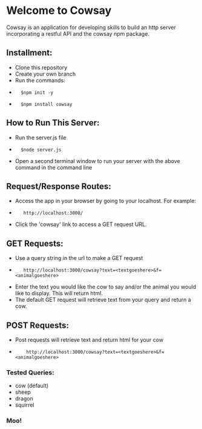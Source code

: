 # Welcome to Cowsay

Cowsay is an application for developing skills to build an http server incorporating a restful API and the cowsay npm package.

## Installment:

  - Clone this repository
  - Create your own branch
  - Run the commands:
  -       $npm init -y
  -       $npm install cowsay

## How to Run This Server:

  - Run the server.js file
  -       $node server.js
  - Open a second terminal window to run your server with the above command in the command line

## Request/Response Routes:
  - Access the app in your browser by going to your localhost. For example:
  -        http://localhost:3000/
  - Click the 'cowsay' link to access a GET request URL.

## GET Requests:
  - Use a query string in the url to make a GET request
  -        http://localhost:3000/cowsay?text=<textgoeshere>&f=<animalgoeshere>
  - Enter the text you would like the cow to say and/or the animal you would like to display. This will return html.
  - The default GET request will retrieve text from your query and return a cow.

## POST Requests:
  - Post requests will retrieve text and return html for your cow
  -         http://localhost:3000/cowsay?text=<textgoeshere>&f=<animalgoeshere>

### Tested Queries:
  - cow (default)
  - sheep
  - dragon
  - squirrel

### Moo!